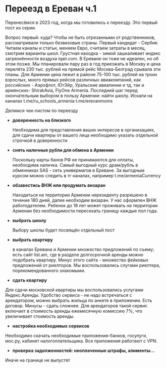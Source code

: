 # Переезд в Ереван ч.1

Перенесёмся в 2023 год, когда мы готовились к переезду. Это первый пост из серии.

Вопрос первый: куда? Чтобы не быть отрезанными от родственников, рассматривали только безвизовые страны. Первый кандидат - Сербия.
Читаем каналы и статьи, меняем Евро, считаем затраты в месяц, смотрим варианты школ. Грустная находка - зимой зашкаливает индекс загрязнённости воздуха iqair.com. В Ереване он тоже не идеален, но об этом позже. Мы планировали пару раз в год приезжать в Москву и цена перелёта 230 тыс. рублей на прямой рейс Москва-Белград срывала эти планы. Для Армении цена лежит в районе 75-100 тыс. рублей на троих взрослых, много прямых рейсов различных авиакомпаний, как российских - Аэрофлот,  ЮтЭйр, Уральские авиалинии и тд, так и армянских- ShirakAvia, FlyOne Armenia. Последний шаг перед окончательным выбором в пользу Армении: найти школу. Искали на каналах t.me/ru_schools_armenia t.me/erevanmoms

Делимся чек-листом по переезду
* **доверенность на близкого**
  
  Необходима для  представления ваших интересов в организациях, для сдачи квартиры от вашего лица необходимо указать отдельной строчкой в доверенности

* **снять наличные рубли для обмена в Армении**
  
  Поскольку карты банов РФ не принимаются для оплаты, необходима наличка. Самый выгодный курс драм/рубль в обменниках SAS - сеть универмагов в Ереване. За выгодным курсом можно следить в тг каналах, например t.me/armeniaCurrency

* **обзавестись ВНЖ или продумать визаран**
  
  Находиться на территории Армении нерезиденту разрешено в течение 180 дней, далее необходим визаран. У нас оформлен ВНЖ работодателем. Ребенок до 18 лет может проживать на территории Армении без необходимости пересекать границу каждые пол года.
  
* **выбрать школу**
  
  Выбору школы будет посвящён отдельный пост

* **выбрать квартиру**
  
   в каналах Еревана и Армении множество предложений по съему; есть сайт list.am, где в разделе долгосрочной аренды можно подобрать квартиру. Минус этого сайта - множество фейковых предложений от  риелторов. Мы воспользовались слугами риелтера, порекомендованного знакомыми.

* **сдать квартиру**

Для сдачи московской квартиры мы воспользовались услугами Яндекс.Аренды. Удобство сервиса - не надо встречаться с арендатором, можно выбрать жильца по анкете в приложении. Есть договор. Минусы - сдать сложнее. Для арендаторов такой сервис включает в стоимость аренды ежемесячную комиссию 7%, что увеличивает стоимость аренды.

* **настройка необходимых сервисов**

Необходимо скачать необходимые приложения-банков, госулуги, мос.ру, кабинет налогоплательщика. Все приложения работают с VPN.

* **проверка задолженностей: неоплаченные штрафы, алименты...**
 
Иначе на границе не выпустят

